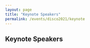 ```yaml
---
layout: page
title: "Keynote Speakers"
permalink: /events/disco2021/keynote
---
```

## Keynote Speakers
